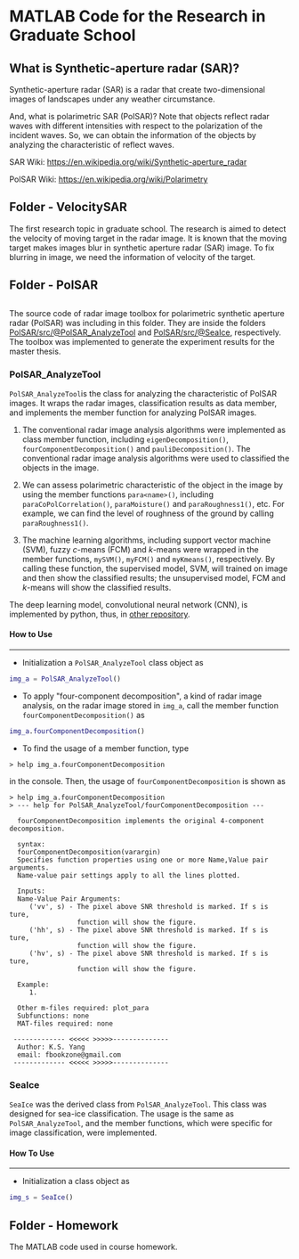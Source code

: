 # MATLAB Code for the Research in Graduate School

## What is Synthetic-aperture radar (SAR)?

Synthetic-aperture radar (SAR) is a radar that create two-dimensional images of landscapes under any weather circumstance.

And, what is polarimetric SAR (PolSAR)?
Note that objects reflect radar waves with different intensities with respect to the polarization of the incident waves.
So, we can obtain the information of the objects by analyzing the characteristic of reflect waves.

SAR Wiki: https://en.wikipedia.org/wiki/Synthetic-aperture_radar

PolSAR Wiki: https://en.wikipedia.org/wiki/Polarimetry

## Folder - VelocitySAR

The first research topic in graduate school. The research is aimed to detect the velocity of moving target in the radar image.
It is known that the moving target makes images blur in synthetic aperture radar (SAR) image. To fix blurring in image, we need the information of velocity of the target.

## Folder - PolSAR

##

The source code of radar image toolbox for polarimetric synthetic aperture radar (PolSAR) was including in this folder.
They are inside the folders 
[PolSAR/src/@PolSAR_AnalyzeTool](https://github.com/eesaber/Matlab/tree/master/PolSAR/src/%40PolSAR_AnalyzeTool)
and [PolSAR/src/@SeaIce](https://github.com/eesaber/Matlab/tree/master/PolSAR/src/%40SeaIce), respectively.
The toolbox was implemented to generate the experiment results for the master thesis.

### PolSAR_AnalyzeTool

`PolSAR_AnalyzeTool`is the class for analyzing the characteristic of PolSAR images. 
It wraps the radar images, classification results as data member, and implements the member function for analyzing PolSAR images.

1. The conventional radar image analysis algorithms were implemented as class member function, including `eigenDecomposition()`, `fourComponentDecomposition()` and `pauliDecomposition()`. 
The conventional radar image analysis algorithms were used to classified the objects in the image.

2. We can assess polarimetric characteristic of the object in the image by using the member functions `para<name>()`, 
including `paraCoPolCorrelation()`, `paraMoisture()` and `paraRoughness1()`,  etc. 
For example, we can find the level of roughness of the ground by calling `paraRoughness1()`.

3. The machine learning algorithms, including support vector machine (SVM), fuzzy *c*-means (FCM) and *k*-means were wrapped in the member functions, `mySVM()`, `myFCM()` and `myKmeans()`, respectively. 
By calling these function, the supervised model, SVM, will trained on image and then show the classified results; 
the unsupervised model, FCM and *k*-means will show the classified results.

The deep learning model, convolutional neural network (CNN), is implemented by python, thus, in [other repository](https://github.com/eesaber/PolSAR_ML).

#### How to Use
---------------
* Initialization a `PolSAR_AnalyzeTool` class object as 
```Matlab
img_a = PolSAR_AnalyzeTool()
```

* To apply "four-component decomposition", a kind of radar image analysis, on the radar image stored in `img_a`, 
call the member function `fourComponentDecomposition()` as
```Matlab
img_a.fourComponentDecomposition()
```

* To find the usage of a member function, type 
```console
> help img_a.fourComponentDecomposition
```
in the console. Then, the usage of `fourComponentDecomposition` is shown as 
```console
> help img_a.fourComponentDecomposition
> --- help for PolSAR_AnalyzeTool/fourComponentDecomposition ---

  fourComponentDecomposition implements the original 4-component decomposition.
 
  syntax:
  fourComponentDecomposition(varargin)
  Specifies function properties using one or more Name,Value pair arguments. 
  Name-value pair settings apply to all the lines plotted. 
 
  Inputs:
  Name-Value Pair Arguments:
     ('vv', s) - The pixel above SNR threshold is marked. If s is ture, 
                 function will show the figure.
     ('hh', s) - The pixel above SNR threshold is marked. If s is ture, 
                 function will show the figure.
     ('hv', s) - The pixel above SNR threshold is marked. If s is ture, 
                 function will show the figure.
 
  Example: 
     1.
 
  Other m-files required: plot_para
  Subfunctions: none
  MAT-files required: none
 
 ------------- <<<<< >>>>>--------------
  Author: K.S. Yang
  email: fbookzone@gmail.com
 ------------- <<<<< >>>>>--------------
```

### SeaIce
`SeaIce` was the derived class from `PolSAR_AnalyzeTool`. This class was designed for sea-ice classification. The usage is the same as
`PolSAR_AnalyzeTool`, and the member functions, which were specific for image classification, were implemented.

#### How To Use
-------------
* Initialization a class object as
```Matlab
img_s = SeaIce()
```

## Folder - Homework
The MATLAB code used in course homework.
